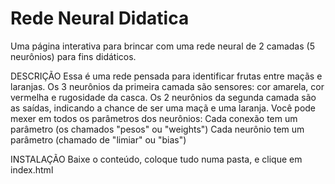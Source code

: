 # Rede Neural Didatica
Uma página interativa para brincar com uma rede neural de 2 camadas (5 neurônios) para fins didáticos.

DESCRIÇÃO
Essa é uma rede pensada para identificar frutas entre maçãs e laranjas.
Os 3 neurônios da primeira camada são sensores: cor amarela, cor vermelha e rugosidade da casca.
Os 2 neurônios da segunda camada são as saídas, indicando a chance de ser uma maçã e uma laranja.
Você pode mexer em todos os parâmetros dos neurônios:
	Cada conexão tem um parâmetro (os chamados "pesos" ou "weights")
	Cada neurônio tem um parâmetro (chamado de "limiar" ou "bias")


INSTALAÇÃO
Baixe o conteúdo, coloque tudo numa pasta, e clique em index.html